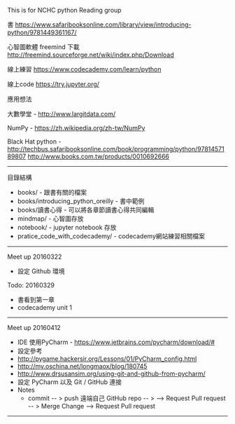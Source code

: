 This is for NCHC python Reading group

書
https://www.safaribooksonline.com/library/view/introducing-python/9781449361167/

心智圖軟體 freemind 下載
http://freemind.sourceforge.net/wiki/index.php/Download

線上練習
https://www.codecademy.com/learn/python

線上code
https://try.jupyter.org/

應用想法

大數學堂 - http://www.largitdata.com/

NumPy    - https://zh.wikipedia.org/zh-tw/NumPy

Black Hat python - http://techbus.safaribooksonline.com/book/programming/python/9781457189807  http://www.books.com.tw/products/0010692666

-------------------------------------------------

目錄結構

* books/ - 跟書有關的檔案
* books/introducing_python_oreilly - 書中範例
* books/讀書心得 - 可以將各章節讀書心得共同編輯
* mindmap/ - 心智圖存放
* notebook/ - jupyter notebook 存放
* pratice_code_with_codecademy/ - codecademy網站練習相關檔案


-------------------------------------------------

Meet up 20160322

* 設定 Github 環境 


Todo: 20160329


* 書看到第一章
* codecademy unit 1

-------------------------------------------------

Meet up 20160412

* IDE 使用PyCharm - https://www.jetbrains.com/pycharm/download/#
 * 設定參考 
  * http://pygame.hackersir.org/Lessons/01/PyCharm_config.html
  * http://my.oschina.net/longmaox/blog/180745 
  * http://www.drsusansim.org/using-git-and-github-from-pycharm/
* 設定 PyCharm 以及 Git / GitHub 連接
* Notes
  * commit -- > push 遠端自己 GitHub repo -- >  -->  Request Pull request -- > Merge Change  -->  Request Pull request


-------------------------------------------------
